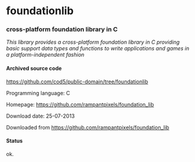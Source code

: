 # foundationlib #

### cross-platform foundation library in C   ###

*This library provides a cross-platform foundation library in C providing basic support data types and functions to write applications and games in a platform-independent fashion*

#### Archived source code ####
https://github.com/cod5/public-domain/tree/foundationlib

Programming language: C

Homepage: https://github.com/rampantpixels/foundation_lib

Download date: 25-07-2013

Downloaded from https://github.com/rampantpixels/foundation_lib

#### Status ####
ok.

